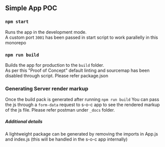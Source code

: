 
## Simple App POC

### `npm start`

Runs the app in the development mode.\
A custom port `3001` has been passed in start script to work parallelly in this monorepo

### `npm run build`

Builds the app for production to the `build` folder.\
As per this "Proof of Concept" default linting and sourcemap has been disabled through script. Please refer package.json

### Generating Server render markup

Once the build pack is generated after running `npm run build` You can pass the js through a `form-data` request to s-o-c app to see the rendered markup of the js file. Please refer postman under `_docs` folder.

##### Additional details
A lightweight package can be generated by removing the imports in App.js and index.js (this will be handled in the s-o-c app internally)